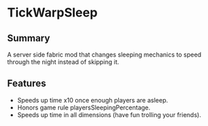 # TickWarpSleep
## Summary
A server side fabric mod that changes sleeping mechanics to speed through the night instead of skipping it.
## Features
- Speeds up time x10 once enough players are asleep.
- Honors game rule playersSleepingPercentage.
- Speeds up time in all dimensions (have fun trolling your friends).